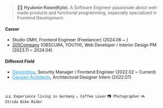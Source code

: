 > 👨‍🚀 <b>Hyukmin Kwon(Kyle)</b>. A Software Engineer passionate about well-made products and functional programming, especially specialized in Frontend Development.


#### Career 
- Studio OMH, Frontend Engineer (Freelancer) (2024.06 ~ )
- <a href="">205Company</a> (OBSCURA, YOUTH), Web Developer / Interior Design PM (2023.11 ~ 2024.04)


#### Different Field
- <a href="https://designthou.com" style="color:#1C9EFF;">Designthou</a>, Security Manager / Frontend Engineer (2022.02 ~ Current)
- <a href="https://www.gansam.com/" style="color:#1C9EFF;">Gansam Architects</a>, Architectural Designer Intern (2022.07)

<br/> 

`🇩🇪 Experience living in Germany` `☕️ Coffee Lover` `📷 Photographer` `🚲 Strida Bike Rider`

